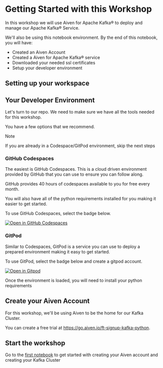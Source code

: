# Getting Started with this Workshop

In this workshop we will use Aiven for Apache Kafka® to deploy and manage our Apache Kafka® Service.

We'll also be using this notebook environment. By the end of this notebook, you will have:

- Created an Aiven Account
- Created a Aiven for Apache Kafka® service
- Downloaded your needed ssl certificates
- Setup your developer environment

## Setting up your workspace
## Your Developer Environment

Let's turn to our repo. We need to make sure we have all the tools needed for this workshop.

You have a few options that we recommend.


> [!NOTE]
> If you are already in a Codespace/GitPod environment, skip the next steps

### GitHub Codespaces


The easiest is GitHub Codespaces. This is a cloud driven environment provided by GitHub that you can use to ensure you can follow along.

GitHub provides 40 hours of codespaces available to you for free every month.

You will also have all of the python requirements installed for you making it easier to get started.

To use GitHub Codespaces, select the badge below.

[![Open in GitHub Codespaces](https://github.com/codespaces/badge.svg)](https://codespaces.new/aiven-labs/python-apache-kafka-tutorial)

### GitPod

Similar to Codespaces, GitPod is a service you can use to deploy a prepared environment making it easy to get started.

To use GitPod, select the badge below and create a gitpod account.

[![Open in Gitpod](https://gitpod.io/button/open-in-gitpod.svg)](https://gitpod.io/#https://github.com/Aiven-Labs/python-apache-kafka-tutorial)

Once the environment is loaded, you will need to install your python requirements

## Create your Aiven Account

For this workshop, we'll be using Aiven to be the home for our Kafka Cluster.

You can create a free trial at <https://go.aiven.io/ft-signup-kafka-python>.

## Start the workshop

Go to the [first notebook](0-setup.ipynb) to get started with creating your Aiven account and creating your Kafka Cluster